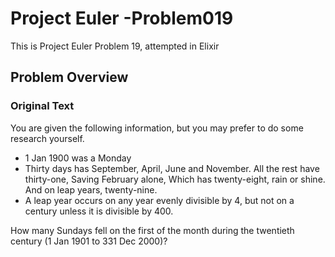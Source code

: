 # Project Euler -Problem019

This is Project Euler Problem 19, attempted in Elixir

## Problem Overview

### Original Text

You are given the following information, but you may prefer to do some research yourself.

* 1 Jan 1900 was a Monday
* Thirty days has September, April, June and November. All the rest have thirty-one, Saving February alone, Which has twenty-eight, rain or shine. And on leap years, twenty-nine.
* A leap year occurs on any year evenly divisible by 4, but not on a century unless it is divisible by 400.

How many Sundays fell on the first of the month during the twentieth century (1 Jan 1901 to 331 Dec 2000)?
